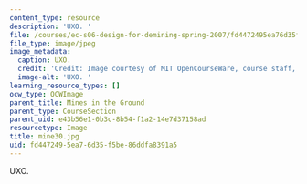 ```yaml
---
content_type: resource
description: 'UXO. '
file: /courses/ec-s06-design-for-demining-spring-2007/fd4472495ea76d35f5be86ddfa8391a5_mine30.jpg
file_type: image/jpeg
image_metadata:
  caption: UXO.
  credit: 'Credit: Image courtesy of MIT OpenCourseWare, course staff, and students.'
  image-alt: 'UXO. '
learning_resource_types: []
ocw_type: OCWImage
parent_title: Mines in the Ground
parent_type: CourseSection
parent_uid: e43b56e1-0b3c-8b54-f1a2-14e7d37158ad
resourcetype: Image
title: mine30.jpg
uid: fd447249-5ea7-6d35-f5be-86ddfa8391a5
---
```

UXO. 

